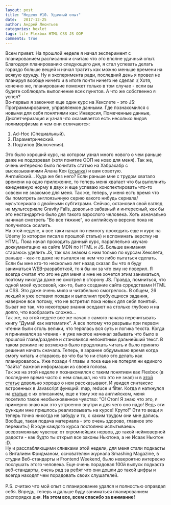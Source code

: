 ```yaml
---
layout: post
title: "Неделя #10. Удачный опыт"
date:   2017-12-25
author: Андрей Леонтьев
categories: hexlet
tags: life Flexbox HTML CSS JS OOP
comments: true
--- 
```

Всем привет. На прошлой неделе я начал эксперимент с планированием расписания и считаю что это вполне удачный опыт. Благодоря планированию следующего дня, я стал успевать делать гораздо больше вещей и начал тратить как можно меньше времени на всякую ерунду. Ну и эксперимента ради, последний день я провел не планируя вообще ничего и в итоге почти ничего не сделал :( Хотя, конечно же, планирование поможет только в том случае - если вы будете соблюдать выполнение всех пунктов. А что же собственно я успел? <br>
Во-первых я закончил еще один курс на Хекслете - это JS: Программирование, управляемое данными. Где познакомился с новыми для себя понятиями как: Инверсия, Помеченные данные, Диспетчеризация и узнал что оказывается есть несолько видов полиморфизма и чем они отличаются: 
1. Ad-Hoc (Специальный).
2. Параметрический.
3. Подтипов (Включения).

Это было хороший курс, на котором узнал много нового о чем раньше даже не подозревал (хотя понятие ООП не ново для меня). Так же, очень интересно было почитать статью на Хабрахабр с высказываниями Алана Кея ([ссылка][alankey]) и вам советую. <br>
Английский... Куда же без него? Если раньше мне с трудом хватало времени на одно приложение, то теперь меня хватает что бы выполнить ежедневную норму в двух и еще успеваю конспектировать что-то совсем не знакомое для меня. Так же, теперь, у меня есть время что бы помотреть англоязычную серию какого нибудь сериала/мультсериала с двойными субтитрами. Сейчас, остановил свой взгляд на мультсериале Gravity Falls, довольно забавный и интересный, как бы это нестандартно было для такого взрослого человека. Хоть изначально начинал смотреть "Во все тяжкие", но английскую версию пока не получилось осилить. <br>
На этой неделе, я все таки начал по немногу проходить еще и курс на Udemy (о котором писал в прошлой статье) и вспоминать верстку на HTML. Пока начал проходить данный курс, параллельно изучаю доккументацию на сайте MDN по HTML и JS. Больше внимания стараюсь уделить JS, так как знаком с ним только по курсам Хекслета, раньше - как-то даже не пытался на нем что либо пытаться сделать. Если бы мне кто-то несколько лет назад сказал бы что я буду заниматься WEB-разработкой, то я бы ни за что ему не поверил. Я всегда считал что это не для меня и мне не хочется этим заниматься, поэтому никогда даже не смотрел в сторону JS. Правда, помниться, что одной моей курсововй, как-то, было создание сайта срредствами HTML и CSS. Это даже очень мило и читабельно смотрелось. В общем, 26 лекций я уже оставил позади и выполнил требующиеся задания, наверное все потому, что не встретил пока новых для себя понятий. Быват же так, что некоторые знания оседают на столько глубоко и на долго, что вообразить сложно... <br>
Так же, на этой неделе все же начал с самого начала перечитывать книгу "Думай как математик". А все потому что разрывы при первом чтении были столь велики, что терялась вся суть и логика текста. Когда я принимался за чтение - я уже многое начинал забывать что было в прошлой главе/разделе и становился непонятным дальнейший текст. В таком режиме не возможно было продолжать читать и было принято решения начать сначала. Теперь, я заранее обдумываю время когда смогу читать и стараюсь во что бы то ни стало это делать как планировалось. Уже позади 4 главы и пока еще не потерял ни единого "байта" важной информации из своей головы. <br>
Так же на этой неделе я познакомился с таким понятием как Flexbox (в последнее время часто о нем слышал, но что это не знал) и в [этой статье][flex] довольно хорошо о нем рассказывают. И увидел синтаксис встроенных в Javascript функций: map, reduce и filter. Когда я наткнулся на [статью][codeburst] с их описанием, еще к тому же на английском, меня посетило такое необыкновенное чувство: "О! Стоп! Я знаю что это, я примерно знаю как это устроенно внутри и для чего оно надо! Ведь эти функции мне пришлось реализовывать на курсе! Круто!" Эти то вещи я теперь точно никогда не забуду и то, с каким трудом они мне дались. Вообще, такая подача материала - это очень здорово, главное это пережить:) В ходе каждого курса постоянно испытываешь всевозможные чувства: от огромнейших нервов, до такой неймоверной радости - как будто ты открыл все законы Ньютона, а не Исаак Ньютон :D. <br>
Ну и расслабляющими сливками этой недели, для меня стали подкасты с Виталием Фридманом, основателем журнала Smashing Magazine, в студии Веб-стандарты и Frontend Weekend, было невероятно интересно послушать этого человека. Еще очень порадовал 100й выпуск подкаста веб-стандарты, очень рад за ребят что они дошли до такой цифры и всегда находят чем порадовать своих слушателей. <br><br>
P.S. считаю что мой опыт с планирование удался и полностью оправдал себя. Впредь, теперь и дальше буду заниматься планированием распорядка дня. 
**На этом все, всем спасибо за внимание!**

[flex]: http://html5.by/blog/flexbox/
[codeburst]: https://codeburst.io/learn-understand-javascripts-map-function-ffc059264783
[alankey]: https://habrahabr.ru/company/hexlet/blog/303754/